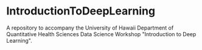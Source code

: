 # IntroductionToDeepLearning

A repository to accompany the University of Hawaii Department of Quantitative Health Sciences Data Science Workshop "Introduction to Deep Learning".
